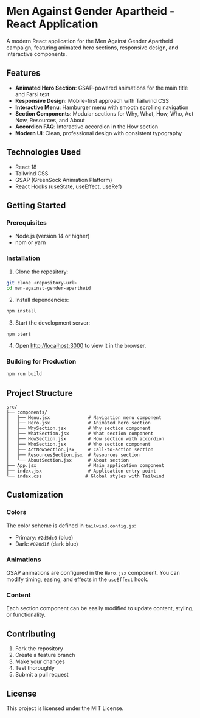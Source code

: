 # Men Against Gender Apartheid - React Application

A modern React application for the Men Against Gender Apartheid campaign, featuring animated hero sections, responsive design, and interactive components.

## Features

- **Animated Hero Section**: GSAP-powered animations for the main title and Farsi text
- **Responsive Design**: Mobile-first approach with Tailwind CSS
- **Interactive Menu**: Hamburger menu with smooth scrolling navigation
- **Section Components**: Modular sections for Why, What, How, Who, Act Now, Resources, and About
- **Accordion FAQ**: Interactive accordion in the How section
- **Modern UI**: Clean, professional design with consistent typography

## Technologies Used

- React 18
- Tailwind CSS
- GSAP (GreenSock Animation Platform)
- React Hooks (useState, useEffect, useRef)

## Getting Started

### Prerequisites

- Node.js (version 14 or higher)
- npm or yarn

### Installation

1. Clone the repository:
```bash
git clone <repository-url>
cd men-against-gender-apartheid
```

2. Install dependencies:
```bash
npm install
```

3. Start the development server:
```bash
npm start
```

4. Open [http://localhost:3000](http://localhost:3000) to view it in the browser.

### Building for Production

```bash
npm run build
```

## Project Structure

```
src/
├── components/
│   ├── Menu.jsx              # Navigation menu component
│   ├── Hero.jsx              # Animated hero section
│   ├── WhySection.jsx        # Why section component
│   ├── WhatSection.jsx       # What section component
│   ├── HowSection.jsx        # How section with accordion
│   ├── WhoSection.jsx        # Who section component
│   ├── ActNowSection.jsx     # Call-to-action section
│   ├── ResourcesSection.jsx  # Resources section
│   └── AboutSection.jsx      # About section
├── App.jsx                   # Main application component
├── index.jsx                 # Application entry point
└── index.css                # Global styles with Tailwind
```

## Customization

### Colors
The color scheme is defined in `tailwind.config.js`:
- Primary: `#2d5dc0` (blue)
- Dark: `#020d1f` (dark blue)

### Animations
GSAP animations are configured in the `Hero.jsx` component. You can modify timing, easing, and effects in the `useEffect` hook.

### Content
Each section component can be easily modified to update content, styling, or functionality.

## Contributing

1. Fork the repository
2. Create a feature branch
3. Make your changes
4. Test thoroughly
5. Submit a pull request

## License

This project is licensed under the MIT License.